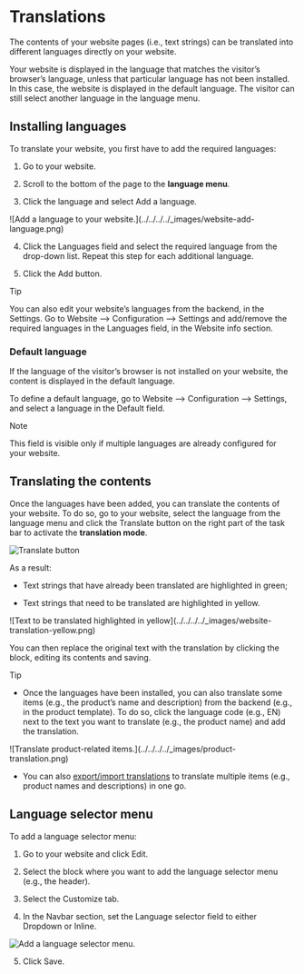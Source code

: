 # Translations

The contents of your website pages (i.e., text strings) can be translated into
different languages directly on your website.

Your website is displayed in the language that matches the visitor’s browser’s
language, unless that particular language has not been installed. In this
case, the website is displayed in the default language. The visitor can still
select another language in the language menu.

## Installing languages

To translate your website, you first have to add the required languages:

  1. Go to your website.

  2. Scroll to the bottom of the page to the **language menu**.

  3. Click the language and select Add a language.

![Add a language to your website.](../../../../_images/website-add-
language.png)

  4. Click the Languages field and select the required language from the drop-down list. Repeat this step for each additional language.

  5. Click the Add button.

Tip

You can also edit your website’s languages from the backend, in the Settings.
Go to Website –> Configuration –> Settings and add/remove the required
languages in the Languages field, in the Website info section.

### Default language

If the language of the visitor’s browser is not installed on your website, the
content is displayed in the default language.

To define a default language, go to Website –> Configuration –> Settings, and
select a language in the Default field.

Note

This field is visible only if multiple languages are already configured for
your website.

## Translating the contents

Once the languages have been added, you can translate the contents of your
website. To do so, go to your website, select the language from the language
menu and click the Translate button on the right part of the task bar to
activate the **translation mode**.

![Translate button](../../../../_images/translate-button.png)

As a result:

  * Text strings that have already been translated are highlighted in green;

  * Text strings that need to be translated are highlighted in yellow.

![Text to be translated highlighted in yellow](../../../../_images/website-
translation-yellow.png)

You can then replace the original text with the translation by clicking the
block, editing its contents and saving.

Tip

  * Once the languages have been installed, you can also translate some items (e.g., the product’s name and description) from the backend (e.g., in the product template). To do so, click the language code (e.g., EN) next to the text you want to translate (e.g., the product name) and add the translation.

![Translate product-related items.](../../../../_images/product-
translation.png)

  * You can also [export/import translations](../../../../developer/howtos/translations.html) to translate multiple items (e.g., product names and descriptions) in one go.

## Language selector menu

To add a language selector menu:

  1. Go to your website and click Edit.

  2. Select the block where you want to add the language selector menu (e.g., the header).

  3. Select the Customize tab.

  4. In the Navbar section, set the Language selector field to either Dropdown or Inline.

![Add a language selector menu.](../../../../_images/language-selector.png)

  5. Click Save.

